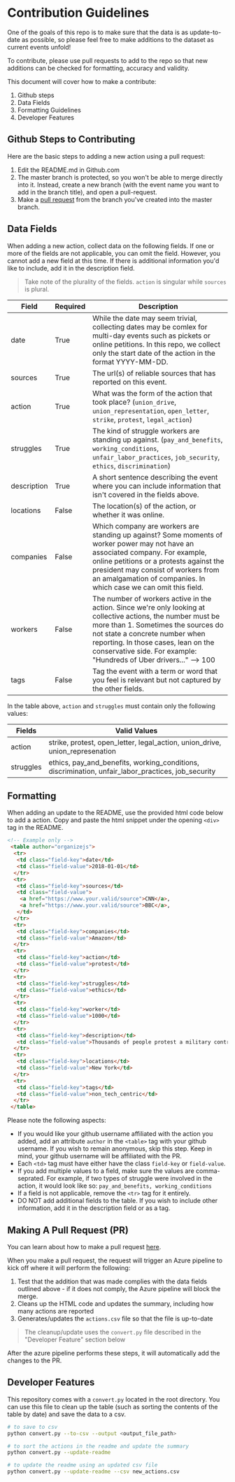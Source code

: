 # Contribution Guidelines

One of the goals of this repo is to make sure that the data is as update-to-date as possible, so please feel free to make additions to the dataset as current events unfold!

To contribute, please use pull requests to add to the repo so that new additions can be checked for formatting, accuracy and validity.

This document will cover how to make a contribute:
1. Github steps
1. Data Fields
1. Formatting Guidelines
1. Developer Features

## Github Steps to Contributing
Here are the basic steps to adding a new action using a pull request:
1. Edit the README.md in Github.com
1. The master branch is protected, so you won't be able to merge directly into
   it. Instead, create a new branch (with the event name you want to add in
   the branch title), and open a pull-request.
1. Make a [pull request](https://help.github.com/en/articles/creating-a-pull-request) from the branch you've created into the master branch.

## Data Fields

When adding a new action, collect data on the following fields. If one or more
of the fields are not applicable, you can omit the field. However, you cannot
add a new field at this time. If there is additional information you'd like to
include, add it in the description field.

> Take note of the plurality of the fields. `action` is singular while `sources` is plural. 

| Field | Required | Description |
| --- | --- | --- |
| date | True | While the date may seem trivial, collecting dates may be comlex for multi-day events such as pickets or online petitions. In this repo, we collect only the start date of the action in the format YYYY-MM-DD. |
| sources | True | The url(s) of reliable sources that has reported on this event. |
| action | True | What was the form of the action that took place? (`union_drive`, `union_representation`, `open_letter`, `strike`, `protest`, `legal_action`)|
| struggles | True | The kind of struggle workers are standing up against. (`pay_and_benefits`, `working_conditions`, `unfair_labor_practices`, `job_security`, `ethics`, `discrimination`)| 
| description | True | A short sentence describing the event where you can include information that isn't covered in the fields above. |
| locations | False | The location(s) of the action, or whether it was online. |
| companies | False | Which company are workers are standing up against? Some moments of worker power may not have an associated company. For example, online petitions or a protests against the president may consist of workers from an amalgamation of companies. In which case we can omit this field. |
| workers | False | The number of workers active in the action. Since we're only looking at collective actions, the number must be more than 1. Sometimes the sources do not state a concrete number when reporting. In those cases, lean on the conservative side. For example: "Hundreds of Uber drivers..." --> 100 |
| tags | False | Tag the event with a term or word that you feel is relevant but not captured by the other fields. |

In the table above, `action` and `struggles` must contain only the following values:

| Fields | Valid Values | 
| --- | --- |
| action | strike, protest, open_letter, legal_action, union_drive, union_represenation | 
| struggles | ethics, pay_and_benefits, working_conditions, discrimination, unfair_labor_practices, job_security |

## Formatting
When adding an update to the README, use the provided html code below to add a
action. Copy and paste the html snippet under the opening `<div>` tag in the README.

```html
<!-- Example only -->
 <table author="organizejs">
  <tr>
   <td class="field-key">date</td>
   <td class="field-value">2018-01-01</td>
  </tr>
  <tr>
   <td class="field-key">sources</td>
   <td class="field-value">
    <a href="https://www.your.valid/source">CNN</a>,
    <a href="https://www.your.valid/source">BBC</a>,
   </td>
  </tr>
  <tr>
   <td class="field-key">companies</td>
   <td class="field-value">Amazon</td>
  </tr>
  <tr>
   <td class="field-key">action</td>
   <td class="field-value">protest</td>
  </tr>
  <tr>
   <td class="field-key">struggles</td>
   <td class="field-value">ethics</td>
  </tr>
  <tr>
   <td class="field-key">worker</td>
   <td class="field-value">1000</td>
  </tr>
  <tr>
   <td class="field-key">description</td>
   <td class="field-value">Thousands of people protest a military contract in Queens.</td>
  </tr>
  <tr>
   <td class="field-key">locations</td>
   <td class="field-value">New York</td>
  </tr>
  <tr>
   <td class="field-key">tags</td>
   <td class="field-value">non_tech_centric</td>
  </tr>
 </table>
```

Please note the following aspects:
- If you would like your github username affiliated with the action you added,
  add an attribute `author` in the `<table>` tag with your github username.
  If you wish to remain anonymous, skip this step. Keep in mind, your github
  username will be affiliated with the PR.
- Each `<td>` tag must have either have the class `field-key` or `field-value`.
- If you add multiple values to a field, make sure the values are
  comma-seprated. For example, if two types of struggle were involved in the action,
  it would look like so: `pay_and_benefits, working_conditions`
- If a field is not applicable, remove the `<tr>` tag for it entirely.
- DO NOT add additional fields to the table. If you wish to include other
  information, add it in the description field or as a tag.

## Making A Pull Request (PR)

You can learn about how to make a pull request [here](https://help.github.com/en/articles/creating-a-pull-request). 

When you make a pull request, the request will trigger an Azure pipeline to kick off where it will perform the following:
1. Test that the addition that was made complies with the data fields outlined above - if it does not comply, the Azure pipeline will block the merge.
1. Cleans up the HTML code and updates the summary, including how many actions are reported
1. Generates/updates the `actions.csv` file so that the file is up-to-date

> The cleanup/update uses the `convert.py` file described in the "Developer Feature" section below

After the azure pipeline performs these steps, it will automatically add the changes to the PR.

## Developer Features

This repository comes with a `convert.py` located in the root directory. You can
use this file to clean up the table (such as sorting the contents of the table by
date) and save the data to a csv.

```sh
# to save to csv
python convert.py --to-csv --output <output_file_path>

# to sort the actions in the readme and update the summary
python convert.py --update-readme

# to update the readme using an updated csv file
python convert.py --update-readme --csv new_actions.csv
```

